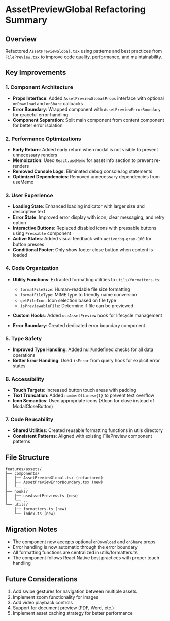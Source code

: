 # AssetPreviewGlobal Refactoring Summary

## Overview
Refactored `AssetPreviewGlobal.tsx` using patterns and best practices from `FilePreview.tsx` to improve code quality, performance, and maintainability.

## Key Improvements

### 1. Component Architecture
- **Props Interface**: Added `AssetPreviewGlobalProps` interface with optional `onDownload` and `onShare` callbacks
- **Error Boundary**: Wrapped component with `AssetPreviewErrorBoundary` for graceful error handling
- **Component Separation**: Split main component from content component for better error isolation

### 2. Performance Optimizations
- **Early Return**: Added early return when modal is not visible to prevent unnecessary renders
- **Memoization**: Used `React.useMemo` for asset info section to prevent re-renders
- **Removed Console Logs**: Eliminated debug console.log statements
- **Optimized Dependencies**: Removed unnecessary dependencies from useMemo

### 3. User Experience
- **Loading State**: Enhanced loading indicator with larger size and descriptive text
- **Error State**: Improved error display with icon, clear messaging, and retry option
- **Interactive Buttons**: Replaced disabled icons with pressable buttons using `Pressable` component
- **Active States**: Added visual feedback with `active:bg-gray-100` for button presses
- **Conditional Footer**: Only show footer close button when content is loaded

### 4. Code Organization
- **Utility Functions**: Extracted formatting utilities to `utils/formatters.ts`:
  - `formatFileSize`: Human-readable file size formatting
  - `formatFileType`: MIME type to friendly name conversion
  - `getFileIcon`: Icon selection based on file type
  - `isPreviewableFile`: Determine if file can be previewed
  
- **Custom Hooks**: Added `useAssetPreview` hook for lifecycle management
- **Error Boundary**: Created dedicated error boundary component

### 5. Type Safety
- **Improved Type Handling**: Added null/undefined checks for all data operations
- **Better Error Handling**: Used `isError` from query hook for explicit error states

### 6. Accessibility
- **Touch Targets**: Increased button touch areas with padding
- **Text Truncation**: Added `numberOfLines={1}` to prevent text overflow
- **Icon Semantics**: Used appropriate icons (XIcon for close instead of ModalCloseButton)

### 7. Code Reusability
- **Shared Utilities**: Created reusable formatting functions in utils directory
- **Consistent Patterns**: Aligned with existing FilePreview component patterns

## File Structure
```
features/assets/
├── components/
│   ├── AssetPreviewGlobal.tsx (refactored)
│   ├── AssetPreviewErrorBoundary.tsx (new)
│   └── ...
├── hooks/
│   ├── useAssetPreview.ts (new)
│   └── ...
└── utils/
    ├── formatters.ts (new)
    └── index.ts (new)
```

## Migration Notes
- The component now accepts optional `onDownload` and `onShare` props
- Error handling is now automatic through the error boundary
- All formatting functions are centralized in utils/formatters.ts
- The component follows React Native best practices with proper touch handling

## Future Considerations
1. Add swipe gestures for navigation between multiple assets
2. Implement zoom functionality for images
3. Add video playback controls
4. Support for document preview (PDF, Word, etc.)
5. Implement asset caching strategy for better performance